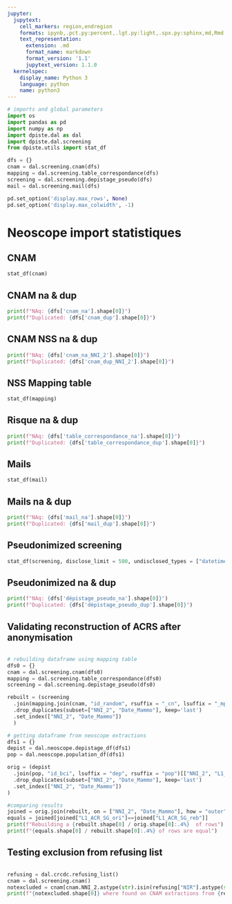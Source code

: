 ```yaml
---
jupyter:
  jupytext:
    cell_markers: region,endregion
    formats: ipynb,.pct.py:percent,.lgt.py:light,.spx.py:sphinx,md,Rmd,.pandoc.md:pandoc
    text_representation:
      extension: .md
      format_name: markdown
      format_version: '1.1'
      jupytext_version: 1.1.0
  kernelspec:
    display_name: Python 3
    language: python
    name: python3
---
```


```python tags=["hide-cell"]
# imports and global parameters
import os
import pandas as pd
import numpy as np
import dpiste.dal as dal
import dpiste.dal.screening
from dpiste.utils import stat_df

dfs = {}
cnam = dal.screening.cnam(dfs)
mapping = dal.screening.table_correspondance(dfs)
screening = dal.screening.depistage_pseudo(dfs)
mail = dal.screening.mail(dfs) 

pd.set_option('display.max_rows', None)
pd.set_option('display.max_colwidth', -1)

```
   
# Neoscope import statistiques

## CNAM
```python tags=["hide-input"]
stat_df(cnam)
```
## CNAM na & dup
```python tags=["hide-input"]
print(f"NAq: {dfs['cnam_na'].shape[0]}")
print(f"Duplicated: {dfs['cnam_dup'].shape[0]}")
```

## CNAM NSS na & dup
```python tags=["hide-input"]
print(f"NAq: {dfs['cnam_na_NNI_2'].shape[0]}")
print(f"Duplicated: {dfs['cnam_dup_NNI_2'].shape[0]}")
```


## NSS Mapping table
```python tags=["hide-input"]
stat_df(mapping)
```

## Risque na & dup
```python tags=["hide-input"]
print(f"NAq: {dfs['table_correspondance_na'].shape[0]}")
print(f"Duplicated: {dfs['table_correspondance_dup'].shape[0]}")
```

## Mails
```python tags=["hide-input"]
stat_df(mail)
```

## Mails na & dup
```python tags=["hide-input"]
print(f"NAq: {dfs['mail_na'].shape[0]}")
print(f"Duplicated: {dfs['mail_dup'].shape[0]}")
```

## Pseudonimized screening
```python tags=["hide-input"]
stat_df(screening, disclose_limit = 500, undisclosed_types = ["datetime64[ns]"], metadata = dal.screening.metadata("dépistage_pseudo") )
```

## Pseudonimized na & dup
```python tags=["hide-input"]
print(f"NAq: {dfs['dépistage_pseudo_na'].shape[0]}")
print(f"Duplicated: {dfs['dépistage_pseudo_dup'].shape[0]}")
```

## Validating reconstruction of ACRS after anonymisation
```python tags=["hide-input"]

# rebuilding dataframe using mapping table
dfs0 = {}
cnam = dal.screening.cnam(dfs0)
mapping = dal.screening.table_correspondance(dfs0)
screening = dal.screening.depistage_pseudo(dfs0)

rebuilt = (screening
  .join(mapping.join(cnam, "id_random", rsuffix = "_cn", lsuffix = "_mp"), "id_random", rsuffix = "_mp", lsuffix="_sc")[["NNI_2", "L1_ACR_SG", "Date_Mammo"]]
  .drop_duplicates(subset=["NNI_2", "Date_Mammo"], keep='last')
  .set_index(["NNI_2", "Date_Mammo"])
  )

# getting dataframe from neoscope extractions
dfs1 = {}
depist = dal.neoscope.depistage_df(dfs1)
pop = dal.neoscope.population_df(dfs1)

orig = (depist
  .join(pop, "id_bci", lsuffix = "dep", rsuffix = "pop")[["NNI_2", "L1_ACR_SG", "Date_Mammo"]]
  .drop_duplicates(subset=["NNI_2", "Date_Mammo"], keep='last')
  .set_index(["NNI_2", "Date_Mammo"])
)

#comparing results
joined = orig.join(rebuilt, on = ["NNI_2", "Date_Mammo"], how = "outer", lsuffix="_ori", rsuffix="_reb")
equals = joined[joined["L1_ACR_SG_ori"]==joined["L1_ACR_SG_reb"]]
print(f"Rebuilding a {rebuilt.shape[0] / orig.shape[0]:.4%}  of rows")
print(f"{equals.shape[0] / rebuilt.shape[0]:.4%} of rows are equal")

```

## Testing exclusion from refusing list
```python tags=["hide-input"]

refusing = dal.crcdc.refusing_list()
cnam = dal.screening.cnam()
notexcluded = cnam[cnam.NNI_2.astype(str).isin(refusing["NIR"].astype(str))]
print(f"{notexcluded.shape[0]} where found on CNAM extractions from {refusing.shape[0]} refusals")

```

